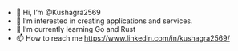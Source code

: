 - 👋 Hi, I’m @Kushagra2569
- 👀 I’m interested in creating applications and services.
- 🌱 I’m currently learning Go and Rust
- 📫 How to reach me https://www.linkedin.com/in/kushagra2569/

<!---
Kushagra2569/Kushagra2569 is a ✨ special ✨ repository because its `README.md` (this file) appears on your GitHub profile.
You can click the Preview link to take a look at your changes.
--->
